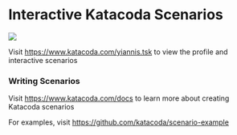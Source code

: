 # Interactive Katacoda Scenarios

[![](http://shields.katacoda.com/katacoda/yiannis.tsk/count.svg)](https://www.katacoda.com/yiannis.tsk "Get your profile on Katacoda.com")

Visit https://www.katacoda.com/yiannis.tsk to view the profile and interactive scenarios

### Writing Scenarios
Visit https://www.katacoda.com/docs to learn more about creating Katacoda scenarios

For examples, visit https://github.com/katacoda/scenario-example
